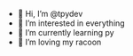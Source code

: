 - 👋 Hi, I’m @tpydev
- 👀 I’m interested in everything
- 🌱 I’m currently learning py
- 💞️ I’m loving my racoon


<!---
tpydev/tpydev is a ✨ special ✨ repository because its `README.md` (this file) appears on your GitHub profile.
You can click the Preview link to take a look at your changes.
--->
